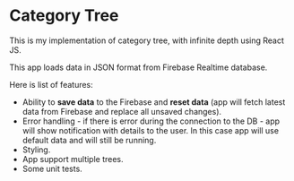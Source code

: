 # Category Tree

This is my implementation of category tree, with infinite depth using React JS.

This app loads data in JSON format from Firebase Realtime database.

Here is list of features:

- Ability to **save data** to the Firebase and **reset data** (app will fetch latest data from Firebase and replace all unsaved changes).
- Error handling - if there is error during the connection to the DB - app will show notification with details to the user. In this case app will use default data and will still be running.
- Styling.
- App support multiple trees.
- Some unit tests.
